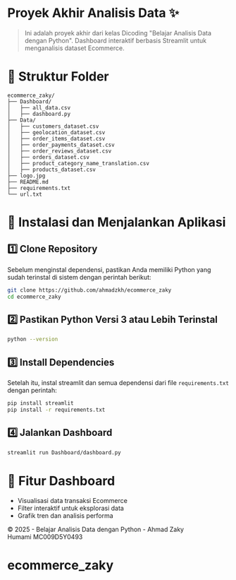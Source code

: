 # Proyek Akhir Analisis Data ✨
> Ini adalah proyek akhir dari kelas Dicoding "Belajar Analisis Data dengan Python".
> Dashboard interaktif berbasis Streamlit untuk menganalisis dataset Ecommerce.

# 📂 Struktur Folder
```
ecommerce_zaky/
├── Dashboard/
│   ├── all_data.csv
│   ├── dashboard.py
├── Data/
│   ├── customers_dataset.csv
│   ├── geolocation_dataset.csv
│   ├── order_items_dataset.csv
│   ├── order_payments_dataset.csv
│   ├── order_reviews_dataset.csv
│   ├── orders_dataset.csv
│   ├── product_category_name_translation.csv
│   ├── products_dataset.csv
├── logo.jpg
├── README.md
├── requirements.txt
└── url.txt
```

# 🚀 Instalasi dan Menjalankan Aplikasi
## 1️⃣ Clone Repository
Sebelum menginstal dependensi, pastikan Anda memiliki Python yang sudah terinstal di sistem dengan perintah berikut:

```bash
git clone https://github.com/ahmadzkh/ecommerce_zaky
cd ecommerce_zaky
```

## 2️⃣ Pastikan Python Versi 3 atau Lebih Terinstal
```bash
python --version
```

## 3️⃣ Install Dependencies
Setelah itu, instal streamlit dan semua dependensi dari file `requirements.txt` dengan perintah:
```bash
pip install streamlit
pip install -r requirements.txt
```

## 4️⃣ Jalankan Dashboard
```bash
streamlit run Dashboard/dashboard.py
```

# 📌 Fitur Dashboard
- Visualisasi data transaksi Ecommerce
- Filter interaktif untuk eksplorasi data
- Grafik tren dan analisis performa

© 2025 - Belajar Analisis Data dengan Python - Ahmad Zaky Humami MC009D5Y0493
# ecommerce_zaky
